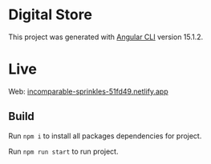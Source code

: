 # Digital Store

This project was generated with [Angular CLI](https://github.com/angular/angular-cli) version 15.1.2.

# Live 

Web: [incomparable-sprinkles-51fd49.netlify.app](https://incomparable-sprinkles-51fd49.netlify.app/)


## Build

Run `npm i` to install all packages dependencies for project.

Run `npm run start` to run project.



